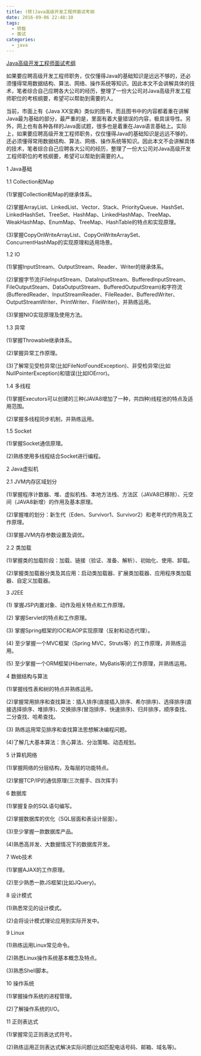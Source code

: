 ```yaml
---
title: (转)Java高级开发工程师面试考纲
date: 2016-09-06 22:48:10
tags: 
  - 转载
  - 面试
categories: 
  - java
---
```


[Java高级开发工程师面试考纲](http://www.kuqin.com/shuoit/20150907/347897.html)

如果要应聘高级开发工程师职务，仅仅懂得Java的基础知识是远远不够的，还必须懂得常用数据结构、算法、网络、操作系统等知识。因此本文不会讲解具体的技术，笔者综合自己应聘各大公司的经历，整理了一份大公司对Java高级开发工程师职位的考核纲要，希望可以帮助到需要的人。

当前，市面上有《Java XX宝典》类似的图书，而且图书中的内容都着重在讲解Java最为基础的部分，最严重的是，里面有着大量错误的内容，极具误导性。另外，网上也有各种各样的Java面试题，很多也是着重在Java语言基础上。实际上，如果要应聘高级开发工程师职务，仅仅懂得Java的基础知识是远远不够的，还必须懂得常用数据结构、算法、网络、操作系统等知识。因此本文不会讲解具体的技术，笔者综合自己应聘各大公司的经历，整理了一份大公司对Java高级开发工程师职位的考核纲要，希望可以帮助到需要的人。

1 Java基础

1.1 Collection和Map

(1)掌握Collection和Map的继承体系。

(2)掌握ArrayList、LinkedList、Vector、Stack、PriorityQueue、HashSet、LinkedHashSet、TreeSet、HashMap、LinkedHashMap、TreeMap、WeakHashMap、EnumMap、TreeMap、HashTable的特点和实现原理。

(3)掌握CopyOnWriteArrayList、CopyOnWriteArraySet、ConcurrentHashMap的实现原理和适用场景。

1.2 IO

(1)掌握InputStream、OutputStream、Reader、Writer的继承体系。

(2)掌握字节流(FileInputStream、DataInputStream、BufferedInputStream、FileOutputSteam、DataOutputStream、BufferedOutputStream)和字符流(BufferedReader、InputStreamReader、FileReader、BufferedWriter、OutputStreamWriter、PrintWriter、FileWriter)，并熟练运用。

(3)掌握NIO实现原理及使用方法。

1.3 异常

(1)掌握Throwable继承体系。

(2)掌握异常工作原理。

(3)了解常见受检异常(比如FileNotFoundException)、非受检异常(比如NullPointerException)和错误(比如IOError)。

1.4 多线程

(1)掌握Executors可以创建的三种(JAVA8增加了一种，共四种)线程池的特点及适用范围。

(2)掌握多线程同步机制，并熟练运用。

1.5 Socket

(1)掌握Socket通信原理。

(2)熟练使用多线程结合Socket进行编程。

2 Java虚拟机

2.1 JVM内存区域划分

(1)掌握程序计数器、堆、虚拟机栈、本地方法栈、方法区（JAVA8已移除）、元空间（JAVA8新增）的作用及基本原理。

(2)掌握堆的划分：新生代（Eden、Survivor1、Survivor2）和老年代的作用及工作原理。

(3)掌握JVM内存参数设置及调优。

2.2 类加载

(1)掌握类的加载阶段：加载、链接（验证、准备、解析）、初始化、使用、卸载。

(2)掌握类加载器分类及其应用：启动类加载器、扩展类加载器、应用程序类加载器、自定义加载器。

3 J2EE

(1) 掌握JSP内置对象、动作及相关特点和工作原理。

(2) 掌握Servlet的特点和工作原理。

(3) 掌握Spring框架的IOC和AOP实现原理（反射和动态代理）。

(4) 至少掌握一个MVC框架（Spring MVC，Struts等）的工作原理，并熟练运用。

(5) 至少掌握一个ORM框架(Hibernate，MyBatis等)的工作原理，并熟练运用。

4 数据结构与算法

(1)掌握线性表和树的特点并熟练运用。

(2)掌握常用排序和查找算法：插入排序(直接插入排序、希尔排序)、选择排序(直接选择排序、堆排序)、交换排序(冒泡排序、快速排序)、归并排序，顺序查找、二分查找、哈希查找。

(3) 熟练运用常见排序和查找算法思想解决编程问题。

(4)了解几大基本算法：贪心算法、分治策略、动态规划。

5 计算机网络

(1)掌握网络的分层结构，及每层的功能特点。

(2)掌握TCP/IP的通信原理(三次握手、四次挥手)

6 数据库

(1)掌握复杂的SQL语句编写。

(2)掌握数据库的优化（SQL层面和表设计层面）。

(3)至少掌握一款数据库产品。

(4)熟悉高并发、大数据情况下的数据库开发。

7 Web技术

(1)掌握AJAX的工作原理。

(2)至少熟悉一款JS框架(比如JQuery)。

8 设计模式

(1)熟悉常见的设计模式。

(2)会将设计模式理论应用到实际开发中。

9 Linux

(1)熟练运用Linux常见命令。

(2)熟悉Linux操作系统基本概念及特点。

(3)熟悉Shell脚本。

10 操作系统

(1)掌握操作系统的进程管理。

(2)了解操作系统的I/O。

11 正则表达式

(1)掌握常见正则表达式符号。

(2)熟练运用正则表达式解决实际问题(比如匹配电话号码、邮箱、域名等)。
